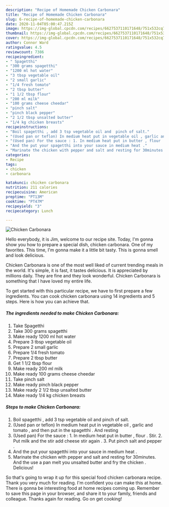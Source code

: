 ```yaml
---
description: "Recipe of Homemade Chicken Carbonara"
title: "Recipe of Homemade Chicken Carbonara"
slug: 6-recipe-of-homemade-chicken-carbonara
date: 2020-11-04T05:00:47.215Z
image: https://img-global.cpcdn.com/recipes/6627537110171648/751x532cq70/chicken-carbonara-recipe-main-photo.jpg
thumbnail: https://img-global.cpcdn.com/recipes/6627537110171648/751x532cq70/chicken-carbonara-recipe-main-photo.jpg
cover: https://img-global.cpcdn.com/recipes/6627537110171648/751x532cq70/chicken-carbonara-recipe-main-photo.jpg
author: Connor Ward
ratingvalue: 4.5
reviewcount: 7386
recipeingredient:
- " Spagetthi"
- "300 grams spagetthi"
- "1200 ml hot water"
- "3 tbsp vegetable oil"
- "2 small garlic"
- "1/4 fresh tomato"
- "2 tbsp butter"
- "1 1/2 tbsp flour"
- "200 ml milk"
- "100 grams cheese cheedar"
- "pinch salt"
- "pinch black pepper"
- "2 1/2 tbsp unsalted butter"
- "1/4 kg chicken breasts"
recipeinstructions:
- "Boil spagetthi , add 3 tsp vegetable oil and  pinch of salt."
- "(Used pan or teflon) In medium heat put in vegetable oil , garlic and tomato , and then put in the spagetthi . And resting"
- "(Used pan) For the sauce : 1. In medium heat put in butter , flour . Stir. 2. Put milk and the stir add cheese stir again . 3. Put pinch salt and pepper ."
- "And the put your spagetthi into your sauce in medium heat ."
- "Marinate the chicken with pepper and salt and resting for 30minutes. And the use a pan melt you unsalted butter and fry the chicken . Delicious!"
categories:
- Recipe
tags:
- chicken
- carbonara

katakunci: chicken carbonara 
nutrition: 211 calories
recipecuisine: American
preptime: "PT13M"
cooktime: "PT47M"
recipeyield: "3"
recipecategory: Lunch

---
```



![Chicken Carbonara](https://img-global.cpcdn.com/recipes/6627537110171648/751x532cq70/chicken-carbonara-recipe-main-photo.jpg)

Hello everybody, it is Jim, welcome to our recipe site. Today, I'm gonna show you how to prepare a special dish, chicken carbonara. One of my favorites. This time, I'm gonna make it a little bit tasty. This is gonna smell and look delicious.



Chicken Carbonara is one of the most well liked of current trending meals in the world. It's simple, it is fast, it tastes delicious. It is appreciated by millions daily. They are fine and they look wonderful. Chicken Carbonara is something that I have loved my entire life.


To get started with this particular recipe, we have to first prepare a few ingredients. You can cook chicken carbonara using 14 ingredients and 5 steps. Here is how you can achieve that.

<!--inarticleads1-->

##### The ingredients needed to make Chicken Carbonara:

1. Take  Spagetthi
1. Take 300 grams spagetthi
1. Make ready 1200 ml hot water
1. Prepare 3 tbsp vegetable oil
1. Prepare 2 small garlic
1. Prepare 1/4 fresh tomato
1. Prepare 2 tbsp butter
1. Get 1 1/2 tbsp flour
1. Make ready 200 ml milk
1. Make ready 100 grams cheese cheedar
1. Take pinch salt
1. Make ready pinch black pepper
1. Make ready 2 1/2 tbsp unsalted butter
1. Make ready 1/4 kg chicken breasts




<!--inarticleads2-->

##### Steps to make Chicken Carbonara:

1. Boil spagetthi , add 3 tsp vegetable oil and  pinch of salt.
1. (Used pan or teflon) In medium heat put in vegetable oil , garlic and tomato , and then put in the spagetthi . And resting
1. (Used pan) For the sauce : 1. In medium heat put in butter , flour . Stir. 2. Put milk and the stir add cheese stir again . 3. Put pinch salt and pepper .
1. And the put your spagetthi into your sauce in medium heat .
1. Marinate the chicken with pepper and salt and resting for 30minutes. And the use a pan melt you unsalted butter and fry the chicken . Delicious!




So that's going to wrap it up for this special food chicken carbonara recipe. Thank you very much for reading. I'm confident you can make this at home. There is gonna be interesting food at home recipes coming up. Remember to save this page in your browser, and share it to your family, friends and colleague. Thanks again for reading. Go on get cooking!
